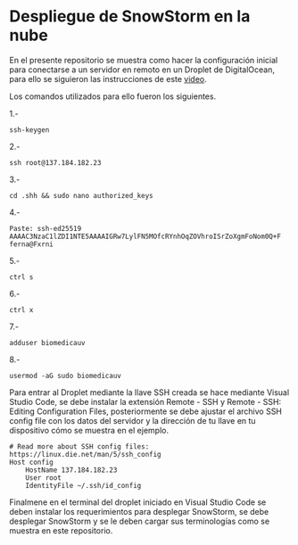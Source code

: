 # Despliegue de SnowStorm en la nube

En el presente repositorio se muestra como hacer la configuración inicial para conectarse a un servidor en remoto en un Droplet de DigitalOcean, para ello se siguieron las instrucciones de este [video](https://youtu.be/dGBjBECs6m0).

Los comandos utilizados para ello fueron los siguientes.

1.-
```
ssh-keygen
```

2.-
```
ssh root@137.184.182.23
```

3.-
```
cd .shh && sudo nano authorized_keys
```

4.-
```
Paste: ssh-ed25519 AAAAC3NzaC1lZDI1NTE5AAAAIGRw7LylFN5MOfcRYnhOqZOVhroISrZoXgmFoNom0Q+F ferna@Fxrni
```

5.-
```
ctrl s
```

6.-
```
ctrl x
```

7.-
```
adduser biomedicauv
```

8.-
```
usermod -aG sudo biomedicauv
```

Para  entrar al Droplet mediante la llave SSH creada se hace mediante Visual Studio Code, se debe instalar la extensión Remote - SSH y Remote - SSH: Editing Configuration Files, posteriormente se debe ajustar el archivo SSH  config file con los datos del servidor y la dirección de tu llave en tu dispositivo cómo se muestra en el ejemplo. 

```
# Read more about SSH config files: https://linux.die.net/man/5/ssh_config
Host config
    HostName 137.184.182.23
    User root
    IdentityFile ~/.ssh/id_config

```
Finalmene en el terminal del droplet iniciado en Visual Studio Code se deben instalar los requerimientos para desplegar SnowStorm, se debe desplegar SnowStorm y se le deben cargar sus terminologías como se muestra en este repositorio.
